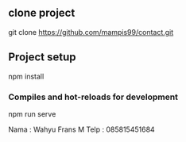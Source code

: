 ## clone project
git clone https://github.com/mampis99/contact.git

## Project setup
npm install
### Compiles and hot-reloads for development
npm run serve

Nama : Wahyu Frans M
Telp : 085815451684


